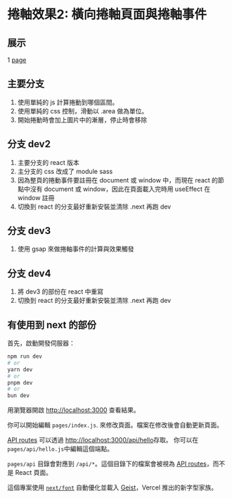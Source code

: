 # 捲軸效果2: 橫向捲軸頁面與捲軸事件

## 展示

1 [page](https://idben.github.io/scroll_02/)

## 主要分支
1. 使用單純的 js 計算捲動到哪個區間。
2. 使用單純的 css 控制，滑動以 .area 做為單位。
3. 開始捲動時會加上圖片中的漸層，停止時會移除

## 分支 dev2
1. 主要分支的 react 版本
2. 主分支的 css 改成了 module sass
3. 因為整頁的捲動事件要註冊在 document 或 window 中，而現在 react 的節點中沒有 document 或 window，因此在頁面載入完時用 useEffect 在 window 註冊
4. 切換到 react 的分支最好重新安裝並清除 .next 再跑 dev

## 分支 dev3
1. 使用 gsap 來做捲軸事件的計算與效果觸發

## 分支 dev4
1. 將 dev3 的部份在 react 中重寫
2. 切換到 react 的分支最好重新安裝並清除 .next 再跑 dev

## 有使用到 next 的部份

首先，啟動開發伺服器：

```bash
npm run dev
# or
yarn dev
# or
pnpm dev
# or
bun dev
```

用瀏覽器開啟 [http://localhost:3000](http://localhost:3000) 查看結果。

你可以開始編輯 `pages/index.js`. 來修改頁面。檔案在修改後會自動更新頁面。

[API routes](https://nextjs.org/docs/pages/building-your-application/routing/api-routes) 可以透過 [http://localhost:3000/api/hello](http://localhost:3000/api/hello)存取。 你可以在`pages/api/hello.js`中編輯這個端點。

`pages/api` 目錄會對應到  `/api/*`。這個目錄下的檔案會被視為 [API routes](https://nextjs.org/docs/pages/building-your-application/routing/api-routes)，而不是 React 頁面。

這個專案使用 [`next/font`](https://nextjs.org/docs/pages/building-your-application/optimizing/fonts) 自動優化並載入 [Geist](https://vercel.com/font)，Vercel 推出的新字型家族。